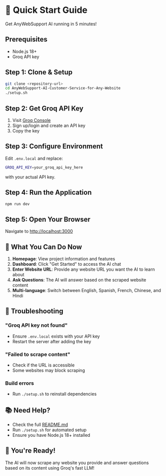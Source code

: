 # 🚀 Quick Start Guide

Get AnyWebSupport AI running in 5 minutes!

## Prerequisites
- Node.js 18+ 
- Groq API key

## Step 1: Clone & Setup
```bash
git clone <repository-url>
cd AnyWebSupport-AI-Customer-Service-for-Any-Website
./setup.sh
```

## Step 2: Get Groq API Key
1. Visit [Groq Console](https://console.groq.com/)
2. Sign up/login and create an API key
3. Copy the key

## Step 3: Configure Environment
Edit `.env.local` and replace:
```bash
GROQ_API_KEY=your_groq_api_key_here
```
with your actual API key.

## Step 4: Run the Application
```bash
npm run dev
```

## Step 5: Open Your Browser
Navigate to [http://localhost:3000](http://localhost:3000)

## 🎯 What You Can Do Now

1. **Homepage**: View project information and features
2. **Dashboard**: Click "Get Started" to access the AI chat
3. **Enter Website URL**: Provide any website URL you want the AI to learn about
4. **Ask Questions**: The AI will answer based on the scraped website content
5. **Multi-language**: Switch between English, Spanish, French, Chinese, and Hindi

## 🔧 Troubleshooting

### "Groq API key not found"
- Ensure `.env.local` exists with your API key
- Restart the server after adding the key

### "Failed to scrape content"
- Check if the URL is accessible
- Some websites may block scraping

### Build errors
- Run `./setup.sh` to reinstall dependencies

## 📚 Need Help?
- Check the full [README.md](README.md)
- Run `./setup.sh` for automated setup
- Ensure you have Node.js 18+ installed

## 🎉 You're Ready!
The AI will now scrape any website you provide and answer questions based on its content using Groq's fast LLM!
